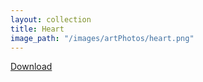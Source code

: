 ```yaml
---
layout: collection
title: Heart
image_path: "/images/artPhotos/heart.png"
---
```

  [Download](https://github.com/scotttmoen/Art)

